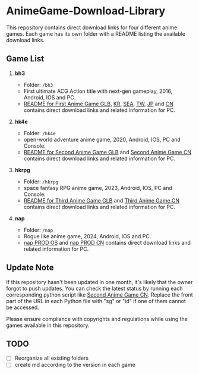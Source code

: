 # AnimeGame-Download-Library

This repository contains direct download links for four different anime games. Each game has its own folder with a README listing the available download links.

## Game List

1. **bh3** 
   - Folder: `/bh3`
   - First ultimate ACG Action title with next-gen gameplay, 2016, Android, IOS and PC.
   - [README for First Anime Game GLB](./bh3/PROD/GLOBAL/ALL.md), [KR](./bh3/PROD/KR/ALL.md), [SEA](./bh3/PROD/SEA/ALL.md), [TW](./bh3/PROD/TW/ALL.md), [JP](./bh3/PROD/JP/ALL.md) and [CN](./bh3/PROD/CN/ALL.md) contains direct download links and related information for PC.

2. **hk4e**
   - Folder: `/hk4e`
   - open-world adventure anime game, 2020, Android, IOS, PC and Console.
   - [README for Second Anime Game GLB](./hk4e/PROD/OS/ALL.md/) and [Second Anime Game CN](./hk4e/PROD/CN/ALL.md) contains direct download links and related information for PC.

3. **hkrpg**
   - Folder: `/hkrpg`
   - space fantasy RPG anime game, 2023, Android, IOS, PC and Console.
   - [README for Third Anime Game GLB](./hkrpg/PROD/OS/ALL.md) and [Third Anime Game CN](./hkrpg/PROD/CN/ALL.md) contains direct download links and related information for PC.

4. **nap**
   - Folder: `/nap`
   - Rogue like anime game, 2024, Android, IOS and PC.
   - [nap PROD OS](./nap/PROD/OS/ALL.md) and [nap PROD CN](./nap/PROD/CN/ALL.md) contains direct download links and related information for PC.

## Update Note

If this repository hasn't been updated in one month, it's likely that the owner forgot to push updates. You can check the latest status by running each corresponding python script like [Second Anime Game CN](./Second%20Anime%20Game/SecondAnimeGameCN.py). Replace the front part of the URL in each Python file with "sg" or "id" if one of them cannot be accessed.

Please ensure compliance with copyrights and regulations while using the games available in this repository.

## TODO
- [ ] Reorganize all existing folders
- [ ] create md according to the version in each game